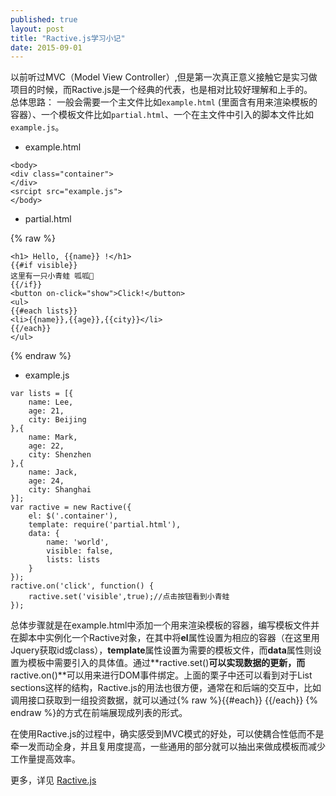 ```yaml
---
published: true
layout: post
title: "Ractive.js学习小记"
date: 2015-09-01
---
```


以前听过MVC（Model View Controller）,但是第一次真正意义接触它是实习做项目的时候，而Ractive.js是一个经典的代表，也是相对比较好理解和上手的。  
总体思路：
一般会需要一个主文件比如`example.html` (里面含有用来渲染模板的容器）、一个模板文件比如`partial.html`、一个在主文件中引入的脚本文件比如`example.js`。

- example.html

```
<body>
<div class="container">
</div>
<srcipt src="example.js">
</body>
```
- partial.html

{% raw %}
```
<h1> Hello, {{name}} !</h1>
{{#if visible}}
这里有一只小青蛙 呱呱🐸
{{/if}}
<button on-click="show">Click!</button>
<ul>
{{#each lists}}
<li>{{name}},{{age}},{{city}}</li>
{{/each}}
</ul>
```
{% endraw %}

- example.js

```
var lists = [{
    name: Lee,
    age: 21,
    city: Beijing
},{
    name: Mark,
    age: 22,
    city: Shenzhen
},{
    name: Jack,
    age: 24,
    city: Shanghai
}];
var ractive = new Ractive({
    el: $('.container'),
    template: require('partial.html'),
    data: { 
        name: 'world',
        visible: false,
        lists: lists
    } 
}); 
ractive.on('click', function() {
    ractive.set('visible',true);//点击按钮看到小青蛙
});
```
总体步骤就是在example.html中添加一个用来渲染模板的容器，编写模板文件并在脚本中实例化一个Ractive对象，在其中将**el**属性设置为相应的容器（在这里用Jquery获取id或class），**template**属性设置为需要的模板文件，而**data**属性则设置为模板中需要引入的具体值。通过**ractive.set()**可以实现数据的更新，而**ractive.on()**可以用来进行DOM事件绑定。上面的栗子中还可以看到对于List sections这样的结构，Ractive.js的用法也很方便，通常在和后端的交互中，比如调用接口获取到一组投资数据，就可以通过{% raw %}{{#each}} {{/each}} {% endraw %}的方式在前端展现成列表的形式。

在使用Ractive.js的过程中，确实感受到MVC模式的好处，可以使耦合性低而不是牵一发而动全身，并且复用度提高，一些通用的部分就可以抽出来做成模板而减少工作量提高效率。


更多，详见 [Ractive.js]




[Ractive.js]:http://www.ractivejs.org/
